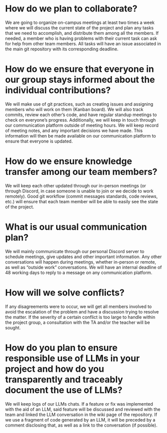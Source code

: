 # How do we plan to collaborate?

We are going to organize on-campus meetings at least two times a week where we will discuss the current state of the project and plan any tasks that we need to accomplish, and distribute them among all the members. If needed, a member who is having problems with their current task can ask for help from other team members. All tasks will have an issue associated in the main git repository with its corresponding deadline.

# How do we ensure that everyone in our group stays informed about the individual contributions?

We will make use of git practices, such as creating issues and assigning members who will work on them (Kanban board). We will also track commits, review each other’s code, and have regular standup meetings to check on everyone’s progress. Additionally, we will keep in touch through our communication platform outside of meeting hours. We will keep record of meeting notes, and any important decisions we have made. This information will then be made available on our communication platform to ensure that everyone is updated.

# How do we ensure knowledge transfer among our team members?

We will keep each other updated through our in-person meetings (or through Discord, in case someone is unable to join or we decide to work remotely). Good git workflow (commit messages standards, code reviews, etc.) will ensure that each team member will be able to easily see the state of the project.

# What is our usual communication plan?

We will mainly communicate through our personal Discord server to schedule meetings, give updates and other important information. Any other conversations will happen during meetings, whether in-person or remote, as well as “outside work” conversations. We will have an internal deadline of 48 working days to reply to a message on any communication platform.

# How will we solve conflicts?

If any disagreements were to occur, we will get all members involved to avoid the escalation of the problem and have a discussion trying to resolve the matter. If the severity of a certain conflict is too large to handle within the project group, a consultation with the TA and/or the teacher will be sought.

# How do you plan to ensure responsible use of LLMs in your project and how do you transparently and traceably document the use of LLMs? 

We will keep logs of our LLMs chats. If a feature or fix was implemented with the aid of an LLM, said feature will be discussed and reviewed with the team and linked the LLM conversation in the wiki page of the repository. If we use a fragment of code generated by an LLM, it will be preceded by a comment disclosing that, as well as a link to the conversation (if possible).
